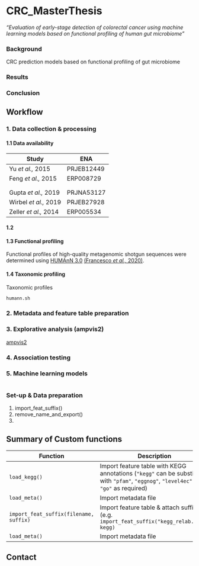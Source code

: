 # CRC_MasterThesis

<i> “Evaluation of early-stage detection of colorectal cancer using machine learning models based on functional profiling of human gut microbiome” </i> 

### Background
CRC prediction models based on functional profiling of gut microbiome

### Results

### Conclusion

## Workflow

### 1. Data collection & processing

#### 1.1 Data availability

| Study | ENA |
| --- | --- |
| Yu _et al.,_ 2015 | PRJEB12449 |
| Feng _et al.,_ 2015 | ERP008729 |
|  |  |
|  |  |
| Gupta _et al.,_ 2019 | PRJNA53127 |
| Wirbel _et al.,_ 2019 | PRJEB27928 |
| Zeller _et al.,_ 2014 | ERP005534 |

#### 1.2 


#### 1.3 Functional profiling
Functional profiles of high-quality metagenomic shotgun sequences were determined using [HUMAnN 3.0](https://github.com/biobakery/humann) [(Francesco _et al.,_ 2020)](https://elifesciences.org/articles/65088).

#### 1.4 Taxonomic profiling

Taxonomic profiles

```bash
humann.sh
```

### 2. Metadata and feature table preparation

### 3. Explorative analysis (ampvis2)

[ampvis2](https://madsalbertsen.github.io/ampvis2/index.html)

### 4. Association testing

### 5. Machine learning models

#

### Set-up & Data preparation

1. import_feat_suffix()
2. remove_name_and_export()
3. 

## Summary of Custom functions

| Function | Description |
| --- | --- |
| `load_kegg()` | Import feature table with KEGG annotations (`"kegg"` can be substituted with `"pfam"`, `"eggnog"`, `"level4ec"` & `"go"` as required) |
| `load_meta()` | Import metadata file |
| `import_feat_suffix(filename, suffix)` | Import feature table & attach suffix (e.g. `import_feat_suffix("kegg_relab.tsv", kegg)` |
| `load_meta()` | Import metadata file |

## Contact
